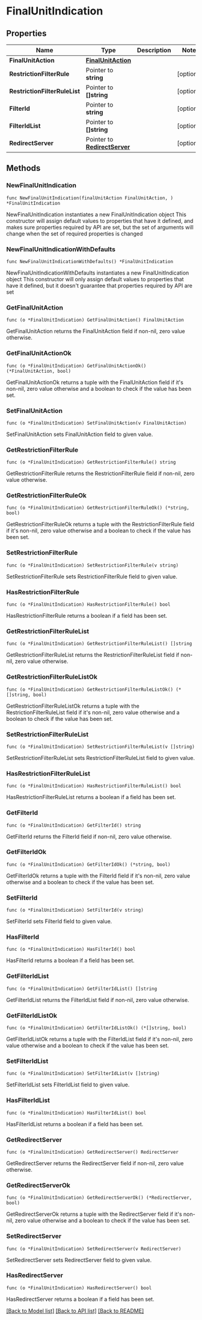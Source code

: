 # FinalUnitIndication

## Properties

Name | Type | Description | Notes
------------ | ------------- | ------------- | -------------
**FinalUnitAction** | [**FinalUnitAction**](FinalUnitAction.md) |  | 
**RestrictionFilterRule** | Pointer to **string** |  | [optional] 
**RestrictionFilterRuleList** | Pointer to **[]string** |  | [optional] 
**FilterId** | Pointer to **string** |  | [optional] 
**FilterIdList** | Pointer to **[]string** |  | [optional] 
**RedirectServer** | Pointer to [**RedirectServer**](RedirectServer.md) |  | [optional] 

## Methods

### NewFinalUnitIndication

`func NewFinalUnitIndication(finalUnitAction FinalUnitAction, ) *FinalUnitIndication`

NewFinalUnitIndication instantiates a new FinalUnitIndication object
This constructor will assign default values to properties that have it defined,
and makes sure properties required by API are set, but the set of arguments
will change when the set of required properties is changed

### NewFinalUnitIndicationWithDefaults

`func NewFinalUnitIndicationWithDefaults() *FinalUnitIndication`

NewFinalUnitIndicationWithDefaults instantiates a new FinalUnitIndication object
This constructor will only assign default values to properties that have it defined,
but it doesn't guarantee that properties required by API are set

### GetFinalUnitAction

`func (o *FinalUnitIndication) GetFinalUnitAction() FinalUnitAction`

GetFinalUnitAction returns the FinalUnitAction field if non-nil, zero value otherwise.

### GetFinalUnitActionOk

`func (o *FinalUnitIndication) GetFinalUnitActionOk() (*FinalUnitAction, bool)`

GetFinalUnitActionOk returns a tuple with the FinalUnitAction field if it's non-nil, zero value otherwise
and a boolean to check if the value has been set.

### SetFinalUnitAction

`func (o *FinalUnitIndication) SetFinalUnitAction(v FinalUnitAction)`

SetFinalUnitAction sets FinalUnitAction field to given value.


### GetRestrictionFilterRule

`func (o *FinalUnitIndication) GetRestrictionFilterRule() string`

GetRestrictionFilterRule returns the RestrictionFilterRule field if non-nil, zero value otherwise.

### GetRestrictionFilterRuleOk

`func (o *FinalUnitIndication) GetRestrictionFilterRuleOk() (*string, bool)`

GetRestrictionFilterRuleOk returns a tuple with the RestrictionFilterRule field if it's non-nil, zero value otherwise
and a boolean to check if the value has been set.

### SetRestrictionFilterRule

`func (o *FinalUnitIndication) SetRestrictionFilterRule(v string)`

SetRestrictionFilterRule sets RestrictionFilterRule field to given value.

### HasRestrictionFilterRule

`func (o *FinalUnitIndication) HasRestrictionFilterRule() bool`

HasRestrictionFilterRule returns a boolean if a field has been set.

### GetRestrictionFilterRuleList

`func (o *FinalUnitIndication) GetRestrictionFilterRuleList() []string`

GetRestrictionFilterRuleList returns the RestrictionFilterRuleList field if non-nil, zero value otherwise.

### GetRestrictionFilterRuleListOk

`func (o *FinalUnitIndication) GetRestrictionFilterRuleListOk() (*[]string, bool)`

GetRestrictionFilterRuleListOk returns a tuple with the RestrictionFilterRuleList field if it's non-nil, zero value otherwise
and a boolean to check if the value has been set.

### SetRestrictionFilterRuleList

`func (o *FinalUnitIndication) SetRestrictionFilterRuleList(v []string)`

SetRestrictionFilterRuleList sets RestrictionFilterRuleList field to given value.

### HasRestrictionFilterRuleList

`func (o *FinalUnitIndication) HasRestrictionFilterRuleList() bool`

HasRestrictionFilterRuleList returns a boolean if a field has been set.

### GetFilterId

`func (o *FinalUnitIndication) GetFilterId() string`

GetFilterId returns the FilterId field if non-nil, zero value otherwise.

### GetFilterIdOk

`func (o *FinalUnitIndication) GetFilterIdOk() (*string, bool)`

GetFilterIdOk returns a tuple with the FilterId field if it's non-nil, zero value otherwise
and a boolean to check if the value has been set.

### SetFilterId

`func (o *FinalUnitIndication) SetFilterId(v string)`

SetFilterId sets FilterId field to given value.

### HasFilterId

`func (o *FinalUnitIndication) HasFilterId() bool`

HasFilterId returns a boolean if a field has been set.

### GetFilterIdList

`func (o *FinalUnitIndication) GetFilterIdList() []string`

GetFilterIdList returns the FilterIdList field if non-nil, zero value otherwise.

### GetFilterIdListOk

`func (o *FinalUnitIndication) GetFilterIdListOk() (*[]string, bool)`

GetFilterIdListOk returns a tuple with the FilterIdList field if it's non-nil, zero value otherwise
and a boolean to check if the value has been set.

### SetFilterIdList

`func (o *FinalUnitIndication) SetFilterIdList(v []string)`

SetFilterIdList sets FilterIdList field to given value.

### HasFilterIdList

`func (o *FinalUnitIndication) HasFilterIdList() bool`

HasFilterIdList returns a boolean if a field has been set.

### GetRedirectServer

`func (o *FinalUnitIndication) GetRedirectServer() RedirectServer`

GetRedirectServer returns the RedirectServer field if non-nil, zero value otherwise.

### GetRedirectServerOk

`func (o *FinalUnitIndication) GetRedirectServerOk() (*RedirectServer, bool)`

GetRedirectServerOk returns a tuple with the RedirectServer field if it's non-nil, zero value otherwise
and a boolean to check if the value has been set.

### SetRedirectServer

`func (o *FinalUnitIndication) SetRedirectServer(v RedirectServer)`

SetRedirectServer sets RedirectServer field to given value.

### HasRedirectServer

`func (o *FinalUnitIndication) HasRedirectServer() bool`

HasRedirectServer returns a boolean if a field has been set.


[[Back to Model list]](../README.md#documentation-for-models) [[Back to API list]](../README.md#documentation-for-api-endpoints) [[Back to README]](../README.md)


